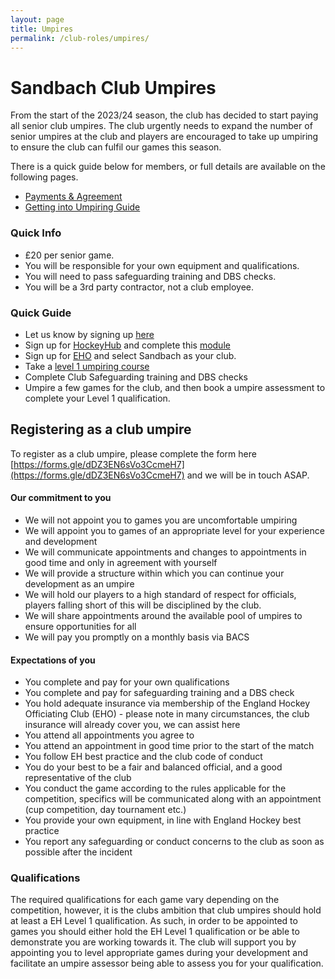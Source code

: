 ```yaml
---
layout: page
title: Umpires
permalink: /club-roles/umpires/
---
```


# Sandbach Club Umpires

From the start of the 2023/24 season, the club has decided to start paying all senior club umpires. The club urgently needs to expand the number of senior umpires at the club and players are encouraged to take up umpiring to ensure the club can fulfil our games this season.

There is a quick guide below for members, or full details are available on the following pages.
- [Payments & Agreement](/club-roles/umpires/payment.html)
- [Getting into Umpiring Guide](/club-roles/umpires/development.html)

### Quick Info
- £20 per senior game.
- You will be responsible for your own equipment and qualifications.
- You will need to pass safeguarding training and DBS checks.
- You will be a 3rd party contractor, not a club employee.

### Quick Guide
- Let us know by signing up [here](https://forms.gle/dDZ3EN6sVo3CcmeH7)
- Sign up for [HockeyHub](https://hockeyhub.englandhockey.co.uk/officiating) and complete this [module](https://hockeyhub.englandhockey.co.uk/rules) 
- Sign up for [EHO](https://www.englandhockey.co.uk/deliver/officiate/umpire/eho) and select Sandbach as your club.
- Take a [level 1 umpiring course](https://hockeyhub.englandhockey.co.uk/events?search=+level+1)
- Complete Club Safeguarding training and DBS checks
- Umpire a few games for the club, and then book a umpire assessment to complete your Level 1 qualification.

## Registering as a club umpire
To register as a club umpire, please complete the form here [https://forms.gle/dDZ3EN6sVo3CcmeH7](https://forms.gle/dDZ3EN6sVo3CcmeH7) and we will be in touch ASAP.

#### Our commitment to you
- We will not appoint you to games you are uncomfortable umpiring
- We will appoint you to games of an appropriate level for your experience and development
- We will communicate appointments and changes to appointments in good time and only in agreement with yourself
- We will provide a structure within which you can continue your development as an umpire
- We will hold our players to a high standard of respect for officials, players falling short of this will be disciplined by the club.
- We will share appointments around the available pool of umpires to ensure opportunities for all
- We will pay you promptly on a monthly basis via BACS

#### Expectations of you
- You complete and pay for your own qualifications
- You complete and pay for safeguarding training and a DBS check
- You hold adequate insurance via membership of the England Hockey Officiating Club (EHO) - please note in many circumstances, the club insurance will already cover you, we can assist here
- You attend all appointments you agree to
- You attend an appointment in good time prior to the start of the match
- You follow EH best practice and the club code of conduct
- You do your best to be a fair and balanced official, and a good representative of the club
- You conduct the game according to the rules applicable for the competition, specifics will be communicated along with an appointment (cup competition, day tournament etc.)
- You provide your own equipment, in line with England Hockey best practice
- You report any safeguarding or conduct concerns to the club as soon as possible after the incident

### Qualifications
The required qualifications for each game vary depending on the competition, however, it is the clubs ambition that club umpires should hold at least a EH Level 1 qualification. As such, in order to be appointed to games you should either hold the EH Level 1 qualification or be able to demonstrate you are working towards it.
The club will support you by appointing you to level appropriate games during your development and facilitate an umpire assessor being able to assess you for your qualification.